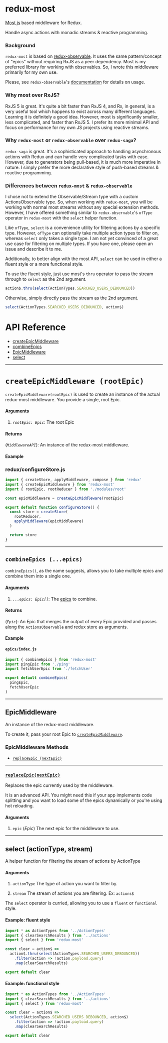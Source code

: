 # redux-most

[Most.js](https://github.com/cujojs/most) based middleware for Redux.

Handle async actions with monadic streams & reactive programming.

### Background

`redux-most` is based on [redux-observable](https://github.com/redux-observable/redux-observable).
It uses the same pattern/concept of "epics" without requiring RxJS as a peer
dependency. Most is my preferred library for working with observables. So, I
wrote this middleware primarily for my own use.

Please, see `redux-observable`'s [documentation](https://github.com/redux-observable/redux-observable/blob/master/README.md)
for details on usage.

### Why most over RxJS?

RxJS 5 is great. It's quite a bit faster than RxJS 4, and Rx, in general, is a
very useful tool which happens to exist across many different languages.
Learning it is definitely a good idea. However, most is significantly smaller,
less complicated, and faster than RxJS 5. I prefer its more minimal API and
focus on performance for my own JS projects using reactive streams.

### Why `redux-most` or `redux-observable` over `redux-saga`?

`redux-saga` is great. It's a sophisticated approach to handling asynchronous
actions with Redux and can handle very complicated tasks with ease. However,
due to generators being pull-based, it is much more imperative in nature. I
simply prefer the more declarative style of push-based streams & reactive
programming.

### Differences between `redux-most` & `redux-observable`

I chose not to extend the Observable/Stream type with a custom ActionsObservable
type. So, when working with `redux-most`, you will be working with normal most
streams without any special extension methods. However, I have offered something
similar to `redux-observable`'s `ofType` operator in `redux-most` with the
`select` helper function.

Like `ofType`, `select` is a convenience utility for filtering
actions by a specific type. However, `ofType` can optionally take multiple
action types to filter on, whereas `select` only takes a single type. I am not
yet convinced of a great use case for filtering on multiple types. If you have
one, please open an issue and describe it to me.

Additionally, to better align with the most API, `select` can be used in either
a fluent style or a more functional style.


To use the fluent style, just use most's `thru` operator to pass the stream
through to `select` as the 2nd argument.

```js
action$.thru(select(ActionTypes.SEARCHED_USERS_DEBOUNCED))
```

Otherwise, simply directly pass the stream as the 2nd argument.

```js
select(ActionTypes.SEARCHED_USERS_DEBOUNCED, action$)
```

# API Reference

* [createEpicMiddleware](#createepicmiddleware-rootepic)
* [combineEpics](#combineepics-epics)
* [EpicMiddleware](#epicmiddleware)
* [select](#select-actiontype-stream)

<hr>

# `createEpicMiddleware (rootEpic)`

`createEpicMiddleware(rootEpic)` is used to create an instance of the actual redux-most middleware. You provide a single, root Epic.

#### Arguments

1. *`rootEpic: Epic`*: The root Epic

#### Returns

(*`MiddlewareAPI`*): An instance of the redux-most middleware.

#### Example

### redux/configureStore.js

```js
import { createStore, applyMiddleware, compose } from 'redux'
import { createEpicMiddleware } from 'redux-most'
import { rootEpic, rootReducer } from './modules/root'

const epicMiddleware = createEpicMiddleware(rootEpic)

export default function configureStore() {
  const store = createStore(
    rootReducer,
	applyMiddleware(epicMiddleware)
  )

  return store
}
```

<hr>

## `combineEpics (...epics)`

`combineEpics()`, as the name suggests, allows you to take multiple epics and combine them into a single one.

#### Arguments

1. *`...epics: Epic[]`*: The [epics](../basics/Epics.md) to combine.

#### Returns

(*`Epic`*): An Epic that merges the output of every Epic provided and passes along the `ActionsObservable` and redux store as arguments.

#### Example

#### `epics/index.js`

```js
import { combineEpics } from 'redux-most'
import pingEpic from './ping'
import fetchUserEpic from './fetchUser'

export default combineEpics(
  pingEpic,
  fetchUserEpic
)
```

<hr>

## EpicMiddleware

An instance of the redux-most middleware.

To create it, pass your root Epic to [`createEpicMiddleware`](#createepicmiddleware-rootepic).

### EpicMiddleware Methods

- [`replaceEpic (nextEpic)`](#replaceEpic)

<hr>

### <a id='replaceEpic'></a>[`replaceEpic(nextEpic)`](#replaceEpic)

Replaces the epic currently used by the middleware.

It is an advanced API. You might need this if your app implements code splitting and you want to load some of the epics dynamically or you're using hot reloading.

#### Arguments

1. `epic` (*Epic*) The next epic for the middleware to use.

<hr>

## select (actionType, stream)

A helper function for filtering the stream of actions by ActionType

#### Arguments

1. `actionType` The type of action you want to filter by.

2. `stream` The stream of actions you are filtering. Ex: `actions$`

The `select` operator is curried, allowing you to use a `fluent` or `functional`
style.

#### Example: fluent style

```js
import * as ActionTypes from '../ActionTypes'
import { clearSearchResults } from '../actions'
import { select } from 'redux-most'

const clear = action$ =>
  action$.thru(select(ActionTypes.SEARCHED_USERS_DEBOUNCED))
    .filter(action => !action.payload.query)
    .map(clearSearchResults)

export default clear
```

#### Example: functional style

```js
import * as ActionTypes from '../ActionTypes'
import { clearSearchResults } from '../actions'
import { select } from 'redux-most'

const clear = action$ =>
  select(ActionTypes.SEARCHED_USERS_DEBOUNCED, action$)
    .filter(action => !action.payload.query)
    .map(clearSearchResults)

export default clear
```
